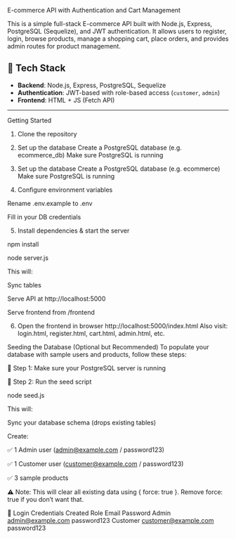 E-commerce API with Authentication and Cart Management

This is a simple full-stack E-commerce API built with Node.js, Express, PostgreSQL (Sequelize), and JWT authentication. It allows users to register, login, browse products, manage a shopping cart, place orders, and provides admin routes for product management.


## 🧰 Tech Stack

- **Backend**: Node.js, Express, PostgreSQL, Sequelize
- **Authentication**: JWT-based with role-based access (`customer`, `admin`)
- **Frontend**: HTML + JS (Fetch API)

---

Getting Started

1. Clone the repository

2. Set up the database
  Create a PostgreSQL database (e.g. ecommerce_db)
  Make sure PostgreSQL is running

3. Set up the database
  Create a PostgreSQL database (e.g. ecommerce)
  Make sure PostgreSQL is running

4. Configure environment variables
   
  Rename .env.example to .env

  Fill in your DB credentials

5. Install dependencies & start the server

  npm install

  node server.js
  
This will:

Sync tables

Serve API at http://localhost:5000

Serve frontend from /frontend

6. Open the frontend in browser
  http://localhost:5000/index.html
  Also visit: login.html, register.html, cart.html, admin.html, etc.

Seeding the Database (Optional but Recommended)
To populate your database with sample users and products, follow these steps:

🔧 Step 1: Make sure your PostgreSQL server is running


🔧 Step 2: Run the seed script

  node seed.js
  
This will:

Sync your database schema (drops existing tables)

Create:

✅ 1 Admin user (admin@example.com / password123)

✅ 1 Customer user (customer@example.com / password123)

✅ 3 sample products

⚠️ Note: This will clear all existing data using { force: true }. Remove force: true if you don’t want that.

🔐 Login Credentials Created
Role	Email	Password
Admin	admin@example.com	password123
Customer	customer@example.com	password123






